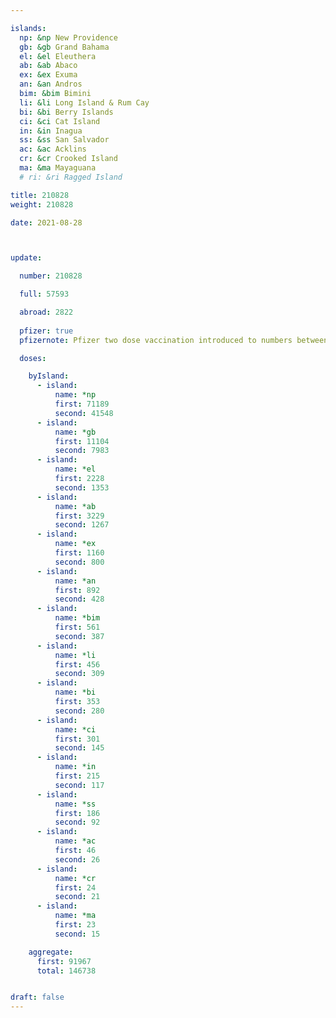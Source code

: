 ```yaml
---

islands:
  np: &np New Providence
  gb: &gb Grand Bahama
  el: &el Eleuthera
  ab: &ab Abaco
  ex: &ex Exuma
  an: &an Andros
  bim: &bim Bimini
  li: &li Long Island & Rum Cay
  bi: &bi Berry Islands
  ci: &ci Cat Island
  in: &in Inagua
  ss: &ss San Salvador
  ac: &ac Acklins
  cr: &cr Crooked Island
  ma: &ma Mayaguana
  # ri: &ri Ragged Island

title: 210828
weight: 210828

date: 2021-08-28



update:

  number: 210828

  full: 57593

  abroad: 2822
  
  pfizer: true
  pfizernote: Pfizer two dose vaccination introduced to numbers between Sunday, Aug 08, 2021 and  Saturday, Aug 14, 2021 period.

  doses:

    byIsland:
      - island:
          name: *np
          first: 71189
          second: 41548
      - island:
          name: *gb
          first: 11104
          second: 7983
      - island:
          name: *el
          first: 2228
          second: 1353
      - island:
          name: *ab
          first: 3229
          second: 1267
      - island:
          name: *ex
          first: 1160
          second: 800
      - island:
          name: *an
          first: 892
          second: 428
      - island:
          name: *bim
          first: 561
          second: 387
      - island:
          name: *li
          first: 456
          second: 309
      - island:
          name: *bi
          first: 353
          second: 280
      - island:
          name: *ci
          first: 301
          second: 145
      - island:
          name: *in
          first: 215
          second: 117
      - island:
          name: *ss
          first: 186
          second: 92
      - island:
          name: *ac
          first: 46
          second: 26
      - island:
          name: *cr
          first: 24
          second: 21
      - island:
          name: *ma
          first: 23
          second: 15

    aggregate:
      first: 91967
      total: 146738


draft: false
---
```


